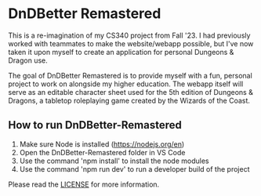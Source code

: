 # DnDBetter Remastered
This is a re-imagination of my CS340 project from Fall '23. I had previously worked with teammates to make the website/webapp possible, but I've now taken it upon myself to
create an application for personal Dungeons & Dragon use.

The goal of DnDBetter Remastered is to provide myself with a fun, personal project to work on alongside my higher education. The webapp itself will serve as an editable character sheet used for the 5th edition of Dungeons & Dragons, a tabletop roleplaying game
created by the Wizards of the Coast.

## How to run DnDBetter-Remastered
1. Make sure Node is installed (https://nodejs.org/en)
2. Open the DnDBetter-Remastered folder in VS Code
3. Use the command 'npm install' to install the node modules
4. Use the command 'npm run dev' to run a developer build of the project

Please read the [LICENSE](https://github.com/gabelapham/DnDBetter-v2/blob/main/LICENSE) for more information.

